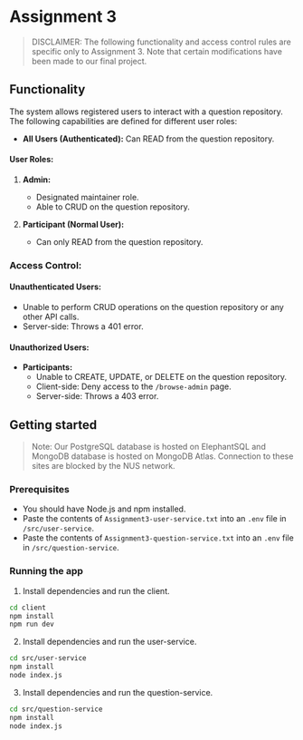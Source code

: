 # Assignment 3
>  DISCLAIMER: The following functionality and access control rules are specific only to Assignment 3. Note that certain modifications have been made to our final project.

## Functionality

The system allows registered users to interact with a question repository. The following capabilities are defined for different user roles:

- **All Users (Authenticated):** Can READ from the question repository.

#### User Roles:

1. **Admin:**
   - Designated maintainer role.
   - Able to CRUD on the question repository.

2. **Participant (Normal User):**
   - Can only READ from the question repository.

### Access Control:

#### Unauthenticated Users:

- Unable to perform CRUD operations on the question repository or any other API calls.
- Server-side: Throws a 401 error.

#### Unauthorized Users:

- **Participants:**
  - Unable to CREATE, UPDATE, or DELETE on the question repository.
  - Client-side: Deny access to the `/browse-admin` page.
  - Server-side: Throws a 403 error.


## Getting started

> Note: Our PostgreSQL database is hosted on ElephantSQL and MongoDB database is hosted on MongoDB Atlas.
> Connection to these sites are blocked by the NUS network.

### Prerequisites
- You should have Node.js and npm installed.
- Paste the contents of `Assignment3-user-service.txt` into an `.env` file in `/src/user-service`.
- Paste the contents of `Assignment3-question-service.txt` into an `.env` file in `/src/question-service`.


### Running the app

1. Install dependencies and run the client.
  ```sh
  cd client
  npm install
  npm run dev
  ```

2. Install dependencies and run the user-service.
  ```sh
  cd src/user-service
  npm install
  node index.js
  ```

3. Install dependencies and run the question-service.
  ```sh
  cd src/question-service
  npm install
  node index.js
  ```